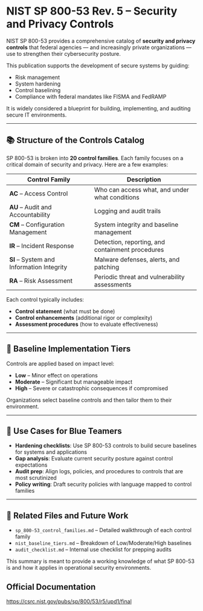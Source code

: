 # NIST SP 800-53 Rev. 5 – Security and Privacy Controls

NIST SP 800-53 provides a comprehensive catalog of **security and privacy controls** that federal agencies — and increasingly private organizations — use to strengthen their cybersecurity posture.

This publication supports the development of secure systems by guiding:

* Risk management
* System hardening
* Control baselining
* Compliance with federal mandates like FISMA and FedRAMP

It is widely considered a blueprint for building, implementing, and auditing secure IT environments.

---

## 📚 Structure of the Controls Catalog

SP 800-53 is broken into **20 control families**. Each family focuses on a critical domain of security and privacy. Here are a few examples:

| Control Family                            | Description                                      |
| ----------------------------------------- | ------------------------------------------------ |
| **AC** – Access Control                   | Who can access what, and under what conditions   |
| **AU** – Audit and Accountability         | Logging and audit trails                         |
| **CM** – Configuration Management         | System integrity and baseline management         |
| **IR** – Incident Response                | Detection, reporting, and containment procedures |
| **SI** – System and Information Integrity | Malware defenses, alerts, and patching           |
| **RA** – Risk Assessment                  | Periodic threat and vulnerability assessments    |

Each control typically includes:

* **Control statement** (what must be done)
* **Control enhancements** (additional rigor or complexity)
* **Assessment procedures** (how to evaluate effectiveness)

---

## 🔄 Baseline Implementation Tiers

Controls are applied based on impact level:

* **Low** – Minor effect on operations
* **Moderate** – Significant but manageable impact
* **High** – Severe or catastrophic consequences if compromised

Organizations select baseline controls and then tailor them to their environment.

---

## 🧰 Use Cases for Blue Teamers

* **Hardening checklists**: Use SP 800-53 controls to build secure baselines for systems and applications
* **Gap analysis**: Evaluate current security posture against control expectations
* **Audit prep**: Align logs, policies, and procedures to controls that are most scrutinized
* **Policy writing**: Draft security policies with language mapped to control families

---

## 🔗 Related Files and Future Work

* `sp_800-53_control_families.md` – Detailed walkthrough of each control family
* `nist_baseline_tiers.md` – Breakdown of Low/Moderate/High baselines
* `audit_checklist.md` – Internal use checklist for prepping audits

This summary is meant to provide a working knowledge of what SP 800-53 is and how it applies in operational security environments.

## Official Documentation
https://csrc.nist.gov/pubs/sp/800/53/r5/upd1/final
